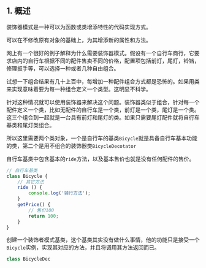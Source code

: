 ## 1. 概述

装饰器模式是一种可以为函数或类增添特性的代码实现方式。

可以在不修改原有对象的基础上，为其增添新的属性和方法。

网上有一个很好的例子解释为什么需要装饰器模式。假设有一个自行车商行，它要求店内的自行车根据不同的配件售卖不同的价格，配置项包括前灯，尾灯，铃铛，修理扳手等，可以选择一种或者几种自由组合。

试想一下组合结果有几十上百中，每增加一种配件组合方式都是恐怖的。如果用类来实现意味着要为每一种组合定义一个类型。这明显不科学。

针对这种情况就可以使用装饰器来解决这个问题。装饰器类似于组合，针对每一个配件定义一个类，比如无配件的自行车是一个类，前灯是一个类，尾灯是一个类。这三个组合到一起就是一台具有前灯和尾灯的类。如果只需要尾灯配件就将自行车基类和尾灯类组合。

所以这里需要两个类对象，一个是自行车的基类```Bicycle```就是具备自行车基本功能的类，第二个是用不组合的装饰器类```BicycleDecotator```

自行车基类中包含基本的```ride```方法，以及基本售价也就是没有任何配件的售价。

```js
// 自行车基类
class Bicycle {
    // 其它方法
    ride () {
        console.log('骑行方法');
    }
    getPrice() {
        // 售价100
        return 100;
    }
}
```

创建一个装饰者模式基类，这个基类其实没有做什么事情，他的功能只是接受一个```Bicycle```实例，实现其对应的方法，并且将调用其方法返回而已。

```js
class BicycleDec